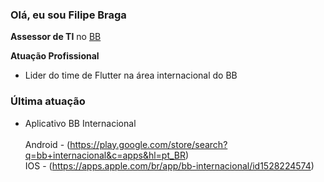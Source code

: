 ### Olá, eu sou Filipe Braga

**Assessor de TI** no [BB](https://www.bb.com.br)

**Atuação Profissional**
-  Lider do time de Flutter na área internacional do BB

  ### Última atuação
  - Aplicativo BB Internacional <br><br>
    Android - (https://play.google.com/store/search?q=bb+internacional&c=apps&hl=pt_BR) <br>
    IOS - (https://apps.apple.com/br/app/bb-internacional/id1528224574)
  
